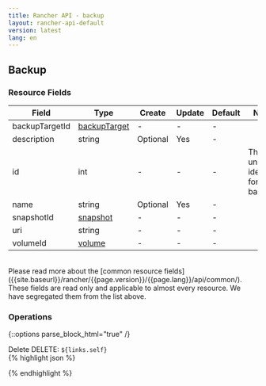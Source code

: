 ```yaml
---
title: Rancher API - backup
layout: rancher-api-default
version: latest
lang: en
---
```


## Backup



### Resource Fields

Field | Type | Create | Update | Default | Notes
---|---|---|---|---|---
backupTargetId | [backupTarget]({{site.baseurl}}/rancher/{{page.version}}/{{page.lang}}/api/api-resources/backupTarget/) | - | - | - | 
description | string | Optional | Yes | - | 
id | int | - | - | - | The unique identifier for the backup
name | string | Optional | Yes | - | 
snapshotId | [snapshot]({{site.baseurl}}/rancher/{{page.version}}/{{page.lang}}/api/api-resources/snapshot/) | - | - | - | 
uri | string | - | - | - | 
volumeId | [volume]({{site.baseurl}}/rancher/{{page.version}}/{{page.lang}}/api/api-resources/volume/) | - | - | - | 

<br>
Please read more about the [common resource fields]({{site.baseurl}}/rancher/{{page.version}}/{{page.lang}}/api/common/). These fields are read only and applicable to almost every resource. We have segregated them from the list above.

### Operations
{::options parse_block_html="true" /}




<a id="delete"></a>
<div class="action">
<span class="header">Delete
<span class="headerright">DELETE:  <code>${links.self}</code></span></span>
<div class="action-contents">
{% highlight json %}

{% endhighlight %}
</div>
</div>

